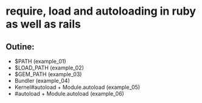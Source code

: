# require, load and autoloading in ruby as well as rails 

## Outine:
- $PATH (example_01)
- $LOAD_PATH (example_02)
- $GEM_PATH (example_03)
- Bundler (example_04)
- Kernel#autoload + Module.autoload (example_05)
- #autoload + Module.autoload (example_06)
